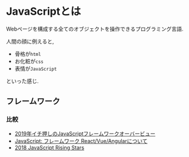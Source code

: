 # JavaScriptとは
Webページを構成する全てのオブジェクトを操作できるプログラミング言語.

人間の顔に例えると,

- 骨格が`html`
- お化粧が`css`
- 表情が`JavaScript`

といった感じ.

## フレームワーク
### 比較
- [2019年イチ押しのJavaScriptフレームワークオーバービュー](https://entry.anypicks.jp/best-frontend-frameworks-2019/)
- [JavaScript: フレームワーク React/Vue/Angularについて](https://qiita.com/fumio_nonaka/items/13eb7da8224bf93c67b5)
- [2018 JavaScript Rising Stars](https://risingstars.js.org/2018/en/#section-framework)
